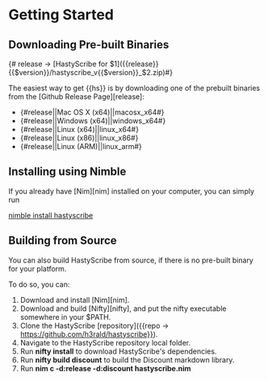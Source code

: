 # Getting Started

## Downloading Pre-built Binaries

{# release -> [HastyScribe for $1]({{release}}{{$version}}/hastyscribe_v{{$version}}_$2.zip)#}

The easiest way to get {{hs}} is by downloading one of the prebuilt binaries from the [Github Release Page][release]:

  * {#release||Mac OS X (x64)||macosx_x64#}
  * {#release||Windows (x64)||windows_x64#}
  * {#release||Linux (x64)||linux_x64#}
  * {#release||Linux (x86)||linux_x86#}
  * {#release||Linux (ARM)||linux_arm#}

## Installing using Nimble

If you already have [Nim][nim] installed on your computer, you can simply run

[nimble install hastyscribe](class:cmd)

## Building from Source

You can also build HastyScribe from source, if there is no pre-built binary for your platform.

To do so, you can:

1. Download and install [Nim][nim].
2. Download and build [Nifty][nifty], and put the nifty executable somewhere in your $PATH.
3. Clone the HastyScribe [repository]({{repo -> https://github.com/h3rald/hastyscribe}}).
4. Navigate to the HastyScribe repository local folder.
5. Run **nifty install** to download HastyScribe's dependencies.
6. Run **nifty build discount** to build the Discount markdown library.
7. Run **nim c -d:release -d:discount hastyscribe.nim**
